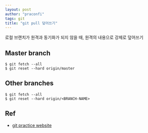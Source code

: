 ```yaml
---
layout: post
author: "praconfi"
tags: git
title: "git pull 덮어쓰기"
---
```


로컬 브랜치가 원격과 동기화가 되지 않을 때, 원격의 내용으로 강제로 덮어쓰기

## Master branch
```
$ git fetch --all
$ git reset --hard origin/master
```

## Other branches
```
$ git fetch --all
$ git reset --hard origin/<BRANCH-NAME>
```

## Ref
- [git practice website](https://learngitbranching.js.org/?locale=ko)